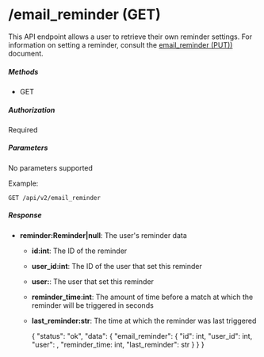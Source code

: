 # /email_reminder (GET)

This API endpoint allows a user to retrieve their own
reminder settings. For information on setting a reminder, consult the
[email_reminder (PUT))](email-reminder-put.md) document.

##### Methods

* GET

##### Authorization

Required

##### Parameters

No parameters supported

Example:

    GET /api/v2/email_reminder

##### Response

* **reminder:Reminder|null**: The user's reminder data
  * **id:int**: The ID of the reminder
  * **user_id:int**: The ID of the user that set this reminder
  * **user:<User>**: The user that set this reminder
  * **reminder_time:int**: The amount of time before a match at which the 
                           reminder will be triggered in seconds
  * **last_reminder:str**: The time at which the reminder was last triggered


    {
        "status": "ok",
        "data": {
            "email_reminder": {
                "id": int,
                "user_id": int,
                "user": <User>,
                "reminder_time: int,
                "last_reminder": str
            }
        }
    }
